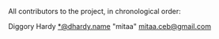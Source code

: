 All contributors to the project, in chronological order:

Diggory Hardy <*@dhardy.name>
"mitaa" <mitaa.ceb@gmail.com>
